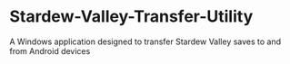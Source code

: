 # Stardew-Valley-Transfer-Utility
A Windows application designed to transfer Stardew Valley saves to and from Android devices
